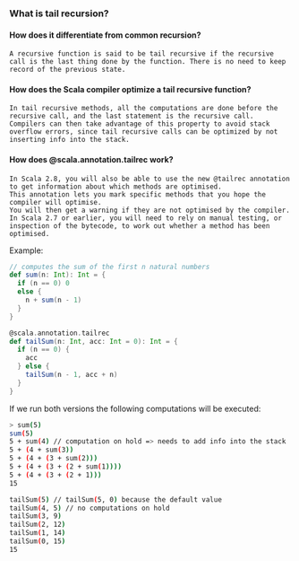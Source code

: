 ### What is tail recursion?
#### How does it differentiate from common recursion?
    A recursive function is said to be tail recursive if the recursive call is the last thing done by the function. There is no need to keep record of the previous state.
#### How does the Scala compiler optimize a tail recursive function?
    In tail recursive methods, all the computations are done before the recursive call, and the last statement is the recursive call. Compilers can then take advantage of this property to avoid stack overflow errors, since tail recursive calls can be optimized by not inserting info into the stack.
#### How does @scala.annotation.tailrec work?
    In Scala 2.8, you will also be able to use the new @tailrec annotation to get information about which methods are optimised.
    This annotation lets you mark specific methods that you hope the compiler will optimise.
    You will then get a warning if they are not optimised by the compiler.
    In Scala 2.7 or earlier, you will need to rely on manual testing, or inspection of the bytecode, to work out whether a method has been optimised.


Example:

```scala
// computes the sum of the first n natural numbers
def sum(n: Int): Int = {
  if (n == 0) 0
  else {
    n + sum(n - 1)
  }
}

@scala.annotation.tailrec
def tailSum(n: Int, acc: Int = 0): Int = {
  if (n == 0) {
    acc
  } else {
    tailSum(n - 1, acc + n)
  }
}
```

If we run both versions the following computations will be executed:

```bash
> sum(5)
sum(5)
5 + sum(4) // computation on hold => needs to add info into the stack
5 + (4 + sum(3))
5 + (4 + (3 + sum(2)))
5 + (4 + (3 + (2 + sum(1))))
5 + (4 + (3 + (2 + 1)))
15

tailSum(5) // tailSum(5, 0) because the default value
tailSum(4, 5) // no computations on hold
tailSum(3, 9)
tailSum(2, 12)
tailSum(1, 14)
tailSum(0, 15)
15
```